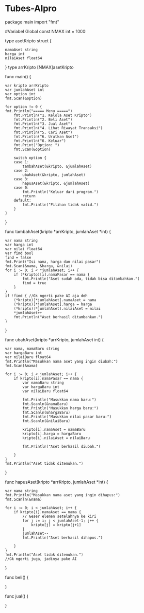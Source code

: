 # Tubes-Alpro
package main
import "fmt"

#Variabel Global
const NMAX int = 1000

type asetKripto struct { 

	namaAset string
	harga int
	nilaiAset float64
}
type arrKripto [NMAX]asetKripto

func main() {

	var kripto arrKripto
	var jumlahAset int
	var option int
	fmt.Scan(&option)
 
	for option != 0 {
	fmt.Println("===== Menu =====")
        fmt.Println("1. Kelola Aset Kripto")
        fmt.Println("2. Beli Aset")
        fmt.Println("3. Jual Aset")
        fmt.Println("4. Lihat Riwayat Transaksi")
        fmt.Println("5. Cari Aset")
        fmt.Println("6. Urutkan Aset")
        fmt.Println("0. Keluar")
        fmt.Print("Option: ")
		fmt.Scan(&option)
		
		switch option {
		case 1:
			tambahAset(&kripto, &jumlahAset)
		case 2:
			ubahAset(&kripto, jumlahAset)
		case 3:
			hapusAset(&kripto, &jumlahAset)
		case 0:
			fmt.Println("Keluar dari program.")
			return
		default:
			fmt.Println("Pilihan tidak valid.")
		}
	}
}

func tambahAset(kripto *arrKripto, jumlahAset *int) {

	var nama string
	var harga int
	var nilai float64
	var find bool
	find = false 
	fmt.Print("Isi nama, harga dan nilai pasar")
	fmt.Scan(&nama, &harga, &nilai)
	for i := 0; i < *jumlahAset; i++ {
		if (*kripto)[i].namaPasar == nama {
			fmt.Println("Aset sudah ada, tidak bisa ditambahkan.")
			find = true
		}
	}
	if !find { //Gk ngerti pake AI aja deh
		(*kripto)[*jumlahAset].namaAset = nama
		(*kripto)[*jumlahAset].harga = harga
		(*kripto)[*jumlahAset].nilaiAset = nilai
		*jumlahAset++
		fmt.Println("Aset berhasil ditambahkan.")
	}
}

func ubahAset(kripto *arrKripto, jumlahAset int) {

	var nama, namaBaru string
	var hargaBaru int
	var nilaiBaru float64
	fmt.Println("Masukkan nama aset yang ingin diubah:")
	fmt.Scan(&nama)

	for i := 0; i < jumlahAset; i++ {
		if kripto[i].namaPasar == nama {
			var namaBaru string
			var hargaBaru int
			var nilaiBaru float64

			fmt.Println("Masukkan nama baru:")
			fmt.Scanln(&namaBaru)
			fmt.Println("Masukkan harga baru:")
			fmt.Scanln(&hargaBaru)
			fmt.Println("Masukkan nilai pasar baru:")
			fmt.Scanln(&nilaiBaru)

			kripto[i].namaAset = namaBaru
			kripto[i].harga = hargaBaru
			kripto[i].nilaiAset = nilaiBaru

			fmt.Println("Aset berhasil diubah.")
			
		}
	}
	fmt.Println("Aset tidak ditemukan.")
}

func hapusAset(kripto *arrKripto, jumlahAset *int) {
	
	var nama string
	fmt.Println("Masukkan nama aset yang ingin dihapus:")
	fmt.Scanln(&nama)
	
	for i := 0; i < jumlahAset; i++ {
		if kripto[i].namaAset == nama {
			// Geser elemen setelahnya ke kiri
			for j := i; j < jumlahAset-1; j++ {
				kripto[j] = kripto[j+1]
			}
			jumlahAset--
			fmt.Println("Aset berhasil dihapus.")
			
		}
	}
	fmt.Println("Aset tidak ditemukan.")
 	//Gk ngerti juga, jadinya pake AI
}

func beli() {
	
}

func jual() {
	
}
